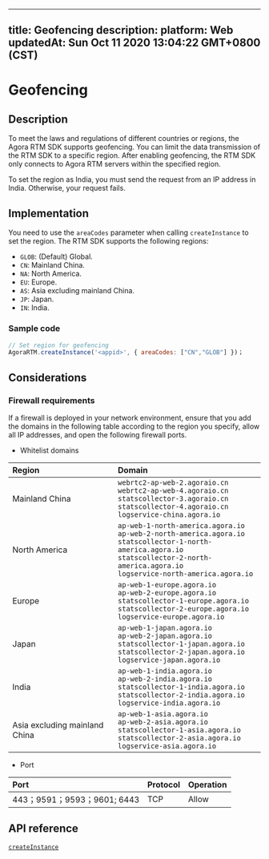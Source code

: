 
---
title: Geofencing
description: 
platform: Web
updatedAt: Sun Oct 11 2020 13:04:22 GMT+0800 (CST)
---
# Geofencing
## Description

To meet the laws and regulations of different countries or regions, the Agora RTM SDK supports geofencing. You can limit the data transmission of the RTM SDK to a specific region. After enabling geofencing, the RTM SDK only connects to Agora RTM servers within the specified region.

<div class="alert note">To set the region as India, you must send the request from an IP address in India. Otherwise, your request fails.</div>

## Implementation

You need to use the `areaCodes` parameter when calling `createInstance` to set the region. The RTM SDK supports the following regions:

- `GLOB`: (Default) Global.
- `CN`: Mainland China.
- `NA`: North America.
- `EU`: Europe.
- `AS`: Asia excluding mainland China.
- `JP`: Japan.
- `IN`: India.

### Sample code

```javascript
// Set region for geofencing
AgoraRTM.createInstance('<appid>', { areaCodes: ["CN","GLOB"] })；
```

##  Considerations

### Firewall requirements


If a firewall is deployed in your network environment, ensure that you add the domains in the following table according to the region you specify, allow all IP addresses, and open the following firewall ports.

- Whitelist domains

| Region                   | Domain                                                    |
| :--------------------- | :----------------------------------------------------------- |
| Mainland China               | `webrtc2-ap-web-2.agoraio.cn` <br> `webrtc2-ap-web-4.agoraio.cn` <br> `statscollector-3.agoraio.cn` <br> `statscollector-4.agoraio.cn` <br> `logservice-china.agora.io` |
| North America               | `ap-web-1-north-america.agora.io` <br> `ap-web-2-north-america.agora.io` <br> `statscollector-1-north-america.agora.io` <br> `statscollector-2-north-america.agora.io`  <br>`logservice-north-america.agora.io` |
| Europe               | `ap-web-1-europe.agora.io`<br>`ap-web-2-europe.agora.io`<br>`statscollector-1-europe.agora.io`  <br> `statscollector-2-europe.agora.io` <br> `logservice-europe.agora.io` |
| Japan                  | `ap-web-1-japan.agora.io`<br>`ap-web-2-japan.agora.io`<br>`statscollector-1-japan.agora.io`<br>`statscollector-2-japan.agora.io`<br>`logservice-japan.agora.io` |
| India                   | `ap-web-1-india.agora.io`<br>`ap-web-2-india.agora.io`<br>`statscollector-1-india.agora.io`<br>`statscollector-2-india.agora.io`<br>`logservice-india.agora.io` |
| Asia excluding mainland China | `ap-web-1-asia.agora.io`<br>`ap-web-2-asia.agora.io`<br>`statscollector-1-asia.agora.io`<br>`statscollector-2-asia.agora.io`<br>`logservice-asia.agora.io` |

- Port

| Port            | Protocol | Operation |
| :---------------- | :--- | :--- |
| 443；9591；9593；9601; 6443  | TCP  | Allow |

## API reference

[`createInstance`](https://docs.agora.io/cn/Real-time-Messaging/API%20Reference/RTM_web/modules/agorartm.html#createinstance)
